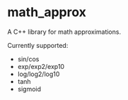 # math_approx

A C++ library for math approximations.

Currently supported:

- sin/cos
- exp/exp2/exp10
- log/log2/log10
- tanh
- sigmoid